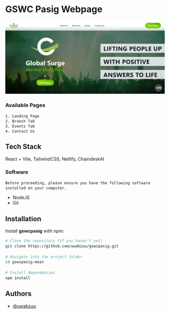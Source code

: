
# GSWC Pasig Webpage 

![Screenshot](./src/assets/img/Screenshot.png)

### Available Pages
    1. Landing Page
    2. Branch Tab
    3. Events Tab
    4. Contact Us




## Tech Stack

React + Vite, TailwindCSS, Netlify, ChaindeskAI

### Software
    Before proceeding, please ensure you have the following software installed on your computer.

- NodeJS
- Git
## Installation

Install **gswcpasig** with npm:

```bash
# Clone the repository (if you haven't yet)
git clone https://github.com/uwakzuu/gswcpasig.git

# Navigate into the project folder
cd gswcpasig-main

# Install dependencies
npm install
```


## Authors

- [@uwakzuu](https://github.com/uwakzuu)

